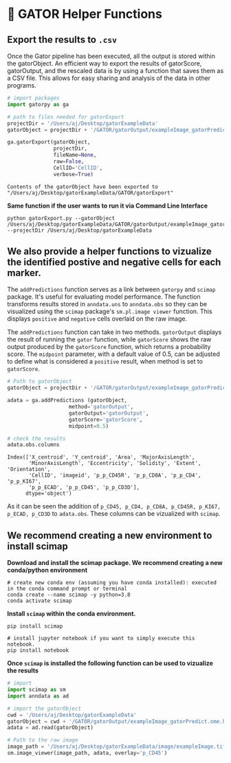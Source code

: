 # 🐊 GATOR Helper Functions

## Export the results to `.csv`
Once the Gator pipeline has been executed, all the output is stored within the gatorObject. An efficient way to export the results of gatorScore, gatorOutput, and the rescaled data is by using a function that saves them as a CSV file. This allows for easy sharing and analysis of the data in other programs.


```python
# import packages
import gatorpy as ga
```


```python
# path to files needed for gatorExport
projectDir = '/Users/aj/Desktop/gatorExampleData'
gatorObject = projectDir + '/GATOR/gatorOutput/exampleImage_gatorPredict.ome.h5ad'
```


```python
ga.gatorExport(gatorObject,
               projectDir,
               fileName=None,
               raw=False,
               CellID='CellID',
               verbose=True)

```

    Contents of the gatorObject have been exported to "/Users/aj/Desktop/gatorExampleData/GATOR/gatorExport"


**Same function if the user wants to run it via Command Line Interface**
```
python gatorExport.py --gatorObject /Users/aj/Desktop/gatorExampleData/GATOR/gatorOutput/exampleImage_gatorPredict.ome.h5ad --projectDir /Users/aj/Desktop/gatorExampleData
```

## We also provide a helper functions to vizualize the identified postive and negative cells for each marker.

The `addPredictions` function serves as a link between `gatorpy` and `scimap` package. It's useful for evaluating model performance. The function transforms results stored in `anndata.uns` to `anndata.obs` so they can be visualized using the `scimap` package's `sm.pl.image viewer` function. This displays `positive` and `negative` cells overlaid on the raw image.
      
The `addPredictions` function can take in two methods.  `gatorOutput` displays the result of running the `gator` function,  while `gatorScore` shows the raw output produced by the `gatorScore`  function, which returns a probability score. The `midpoint` parameter,  with a default value of 0.5, can be adjusted to define what is considered a `positive` result, when method is set to `gatorScore`.


```python
# Path to gatorObject
gatorObject = projectDir + '/GATOR/gatorOutput/exampleImage_gatorPredict.ome.h5ad'

adata = ga.addPredictions (gatorObject, 
                    method='gatorOutput',
                    gatorOutput='gatorOutput',
                    gatorScore='gatorScore', 
                    midpoint=0.5)

```


```python
# check the results
adata.obs.columns
```


    Index(['X_centroid', 'Y_centroid', 'Area', 'MajorAxisLength',
           'MinorAxisLength', 'Eccentricity', 'Solidity', 'Extent', 'Orientation',
           'CellID', 'imageid', 'p_p_CD45R', 'p_p_CD8A', 'p_p_CD4', 'p_p_KI67',
           'p_p_ECAD', 'p_p_CD45', 'p_p_CD3D'],
          dtype='object')


As it can be seen the addition of `p_CD45, p_CD4, p_CD8A, p_CD45R, p_KI67, p_ECAD, p_CD3D` to `adata.obs`. These columns can be vizualized with `scimap`. 

## We recommend creating a new environment to install scimap

**Download and install the scimap package. We recommend creating a new conda/python environment**

```
# create new conda env (assuming you have conda installed): executed in the conda command prompt or terminal
conda create --name scimap -y python=3.8
conda activate scimap

```

**Install `scimap` within the conda environment.**

```
pip install scimap

# install jupyter notebook if you want to simply execute this notebook.
pip install notebook

```

**Once `scimap` is installed the following function can be used to vizualize the results**


```python
# import
import scimap as sm
import anndata as ad

# import the gatorObject
cwd = '/Users/aj/Desktop/gatorExampleData'
gatorObject = cwd + '/GATOR/gatorOutput/exampleImage_gatorPredict.ome.h5ad'
adata = ad.read(gatorObject)

# Path to the raw image
image_path = '/Users/aj/Desktop/gatorExampleData/image/exampleImage.tif'
sm.image_viewer(image_path, adata, overlay='p_CD45')

```
